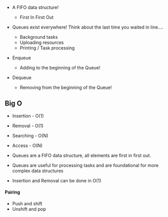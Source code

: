 * A FIFO data structure!
  * First In First Out

* Queues exist everywhere! Think about the last time you waited in line....
  * Background tasks
  * Uploading resources
  * Printing / Task processing

* Enqueue
  * Adding to the beginning of the Queue!

* Dequeue
  * Removing from the beginning of the Queue!

## Big O
* Insertion -   O(1)
* Removal -   O(1)
* Searching -   O(N)
* Access -   O(N)

* Queues are a FIFO data structure, all elements are first in first out.
* Queues are useful for processing tasks and are foundational for more complex data structures
* Insertion and Removal can be done in O(1)

#### Pairing
* Push and shift
* Unshift and pop